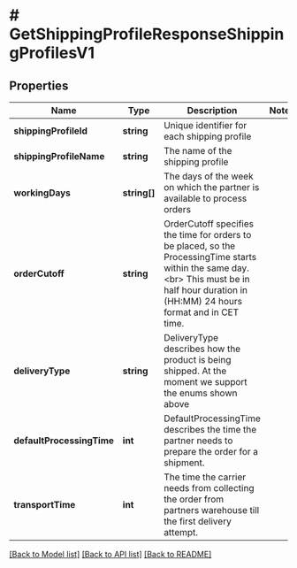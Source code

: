# # GetShippingProfileResponseShippingProfilesV1

## Properties

Name | Type | Description | Notes
------------ | ------------- | ------------- | -------------
**shippingProfileId** | **string** | Unique identifier for each shipping profile |
**shippingProfileName** | **string** | The name of the shipping profile |
**workingDays** | **string[]** | The days of the week on which the partner is available to process orders |
**orderCutoff** | **string** | OrderCutoff specifies the time for orders to be placed, so the ProcessingTime starts within the same day. &lt;br&gt; This must be in half hour duration in (HH:MM) 24 hours format and in CET time. |
**deliveryType** | **string** | DeliveryType describes how the product is being shipped. At the moment we support the enums shown above |
**defaultProcessingTime** | **int** | DefaultProcessingTime describes the time the partner needs to prepare the order for a shipment. |
**transportTime** | **int** | The time the carrier needs from collecting the order from partners warehouse till the first delivery attempt. |

[[Back to Model list]](../../README.md#models) [[Back to API list]](../../README.md#endpoints) [[Back to README]](../../README.md)
